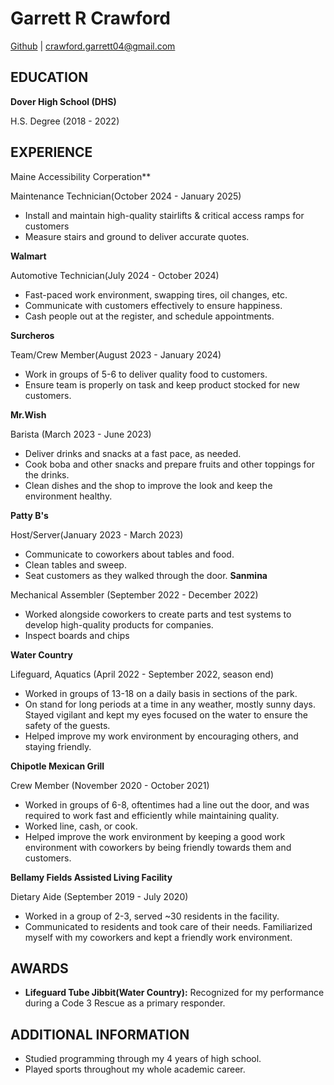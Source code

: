 # Garrett R Crawford
[Github](https://github.com/gprimee) | crawford.garrett04@gmail.com

## EDUCATION
 
**Dover High School (DHS)**

H.S. Degree (2018 - 2022)

 
## EXPERIENCE
Maine Accessibility Corperation**

Maintenance Technician(October 2024 - January 2025)

- Install and maintain high-quality stairlifts & critical access ramps for customers
- Measure stairs and ground to deliver accurate quotes.


**Walmart**

Automotive Technician(July 2024 - October 2024)

- Fast-paced work environment, swapping tires, oil changes, etc.
- Communicate with customers effectively to ensure happiness.
- Cash people out at the register, and schedule appointments.

**Surcheros**

Team/Crew Member(August 2023 - January 2024)

- Work in groups of 5-6 to deliver quality food to customers.
- Ensure team is properly on task and keep product stocked for new customers.

**Mr.Wish**

Barista (March 2023 - June 2023)

* Deliver drinks and snacks at a fast pace, as needed.
* Cook boba and other snacks and prepare fruits and other toppings for the drinks.
* Clean dishes and the shop to improve the look and keep the environment healthy.

**Patty B's**

Host/Server(January 2023 - March 2023)

- Communicate to coworkers about tables and food.
- Clean tables and sweep.
- Seat customers as they walked through the door.
**Sanmina**

Mechanical Assembler (September  2022 - December 2022)

* Worked alongside coworkers to create parts and test systems to develop high-quality products for companies.
* Inspect boards and chips

**Water Country**

Lifeguard, Aquatics (April 2022 - September 2022, season end)

* Worked in groups of 13-18 on a daily basis in sections of the park.
* On stand for long periods at a time in any weather, mostly sunny days.  Stayed vigilant and kept my eyes focused on the water to ensure the safety of the guests.
* Helped improve my work environment by encouraging others, and staying friendly.

**Chipotle Mexican Grill**

Crew Member (November 2020 - October 2021)

* Worked in groups of 6-8, oftentimes had a line out the door, and was required to work fast and efficiently while maintaining quality.
* Worked line, cash, or cook.
* Helped improve the work environment by keeping a good work environment with coworkers by being friendly towards them and customers.

**Bellamy Fields Assisted Living Facility**

Dietary Aide (September 2019 - July 2020)

* Worked in a group of 2-3, served ~30 residents in the facility.
* Communicated to residents and took care of their needs.  Familiarized myself with my coworkers and kept a friendly work environment.
 
## AWARDS

* **Lifeguard Tube Jibbit(Water Country):** Recognized for my performance during a Code 3 Rescue as a primary responder. 



## ADDITIONAL INFORMATION

* Studied programming through my 4 years of high school.
* Played sports throughout my whole academic career.
